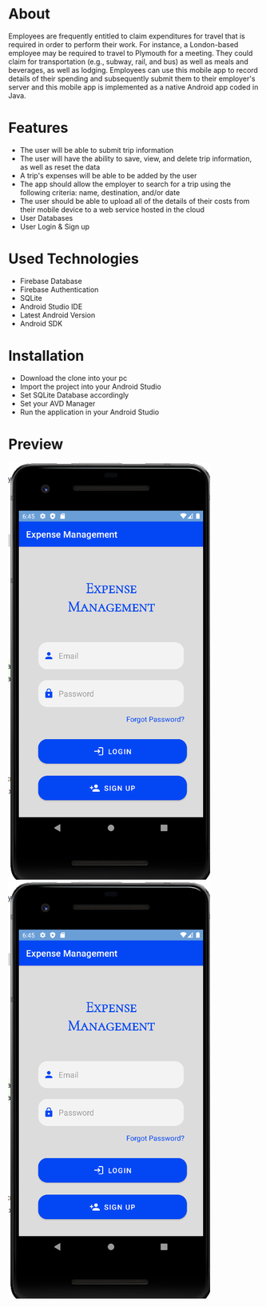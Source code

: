 # About
Employees are frequently entitled to claim expenditures for travel that is required in order to perform their work. For instance, a London-based employee may be required to travel to Plymouth for a meeting. They could claim for transportation (e.g., subway, rail, and bus) as well as meals and beverages, as well as lodging.
Employees can use this mobile app to record details of their spending and subsequently submit them to their employer's server and this mobile app is implemented as a native Android app coded in Java.


# Features
- The user will be able to submit trip information
- The user will have the ability to save, view, and delete trip information, as well as reset the data
- A trip's expenses will be able to be added by the user
- The app should allow the employer to search for a trip using the following criteria: name, destination, and/or date
- The user should be able to upload all of the details of their costs from their mobile device to a web service hosted in the cloud
- User Databases
- User Login & Sign up

# Used Technologies
- Firebase Database
- Firebase Authentication
- SQLite
- Android Studio IDE
- Latest Android Version
- Android SDK

# Installation
- Download the clone into your pc
- Import the project into your Android Studio
- Set SQLite Database accordingly
- Set your AVD Manager
- Run the application in your Android Studio

# Preview
![](images/Login.png)
![](images/Login.png)
